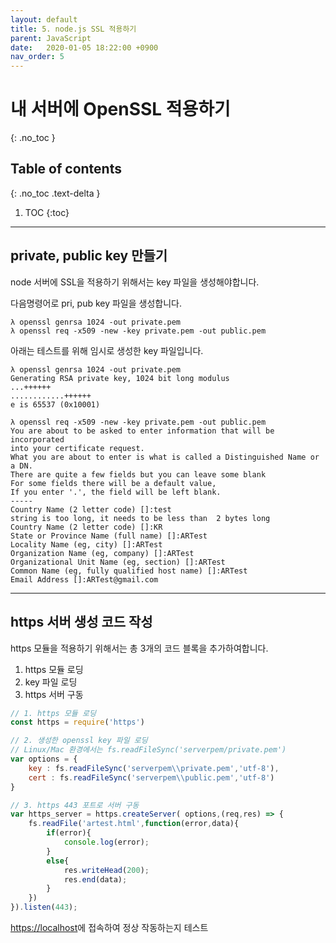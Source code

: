 ```yaml
---
layout: default
title: 5. node.js SSL 적용하기
parent: JavaScript
date:   2020-01-05 18:22:00 +0900
nav_order: 5
---
```


# 내 서버에 OpenSSL 적용하기
{: .no_toc }

## Table of contents
{: .no_toc .text-delta }

1. TOC
{:toc}

---

## private, public key 만들기

node 서버에 SSL을 적용하기 위해서는 key 파일을 생성해야합니다.

다음명령어로 pri, pub key 파일을 생성합니다.

```
λ openssl genrsa 1024 -out private.pem
λ openssl req -x509 -new -key private.pem -out public.pem
```
아래는 테스트를 위해 임시로 생성한 key 파일입니다.

```
λ openssl genrsa 1024 -out private.pem
Generating RSA private key, 1024 bit long modulus
...++++++
............++++++
e is 65537 (0x10001)

λ openssl req -x509 -new -key private.pem -out public.pem
You are about to be asked to enter information that will be incorporated
into your certificate request.
What you are about to enter is what is called a Distinguished Name or a DN.
There are quite a few fields but you can leave some blank
For some fields there will be a default value,
If you enter '.', the field will be left blank.
-----
Country Name (2 letter code) []:test
string is too long, it needs to be less than  2 bytes long
Country Name (2 letter code) []:KR
State or Province Name (full name) []:ARTest
Locality Name (eg, city) []:ARTest
Organization Name (eg, company) []:ARTest
Organizational Unit Name (eg, section) []:ARTest
Common Name (eg, fully qualified host name) []:ARTest
Email Address []:ARTest@gmail.com
```

***

## https 서버 생성 코드 작성

https 모듈을 적용하기 위해서는 총 3개의 코드 블록을 추가하여합니다.

1. https 모듈 로딩
1. key 파일 로딩
1. https 서버 구동

```js
// 1. https 모듈 로딩
const https = require('https')

// 2. 생성한 openssl key 파일 로딩
// Linux/Mac 환경에서는 fs.readFileSync('serverpem/private.pem')
var options = {
    key : fs.readFileSync('serverpem\\private.pem','utf-8'),
    cert : fs.readFileSync('serverpem\\public.pem','utf-8')
}

// 3. https 443 포트로 서버 구동
var https_server = https.createServer( options,(req,res) => {
    fs.readFile('artest.html',function(error,data){
        if(error){
            console.log(error);
        }
        else{
            res.writeHead(200);
            res.end(data);
        }
    })
}).listen(443);
```

[https://localhost](https://localhost)에 접속하여 정상 작동하는지 테스트